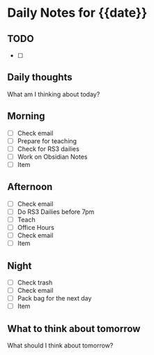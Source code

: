 # Daily Notes for {{date}} 

## TODO
- [ ]  

## Daily thoughts
What am I thinking about today?
## Morning 
- [ ] Check email
- [ ] Prepare for teaching
- [ ] Check for RS3 dailies
- [ ] Work on Obsidian Notes
- [ ] Item
## Afternoon
- [ ] Check email
- [ ] Do RS3 Dailies before 7pm
- [ ] Teach
- [ ] Office Hours 
- [ ] Check email
- [ ] Item
## Night
- [ ] Check trash
- [ ] Check email
- [ ] Pack bag for the next day
- [ ] Item
## What to think about tomorrow
What should I think about tomorrow?